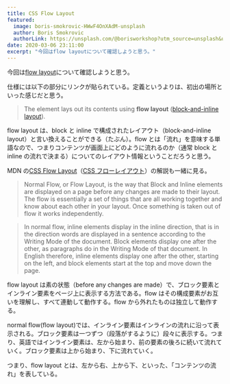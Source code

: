 ```yaml
---
title: CSS Flow Layout
featured:
  image: boris-smokrovic-HWwF4OnXAdM-unsplash
  author: Boris Smokrovic
  authorLink: https://unsplash.com/@borisworkshop?utm_source=unsplash&utm_medium=referral&utm_content=creditCopyText
date: 2020-03-06 23:11:00
excerpt: "今回はflow layoutについて確認しようと思う。"
---
```


今回は[flow layout](https://www.w3.org/TR/css-display-3/#flow-layout)について確認しようと思う。

仕様には以下の部分にリンクが貼られている。定義というよりは、初出の場所といった感じだと思う。

> The element lays out its contents using **flow layout** ([block-and-inline layout](https://www.w3.org/TR/CSS2/visuren.html)).

flow layout は、block と inline で構成されたレイアウト（block-and-inline layout）と言い換えることができる（たぶん）。flow とは「流れ」を意味する単語なので、つまりコンテンツが画面上にどのように流れるのか（通常 block と inline の流れで決まる）についてのレイアウト情報ということだろうと思う。

MDN の[CSS Flow Layout](https://developer.mozilla.org/en-US/docs/Web/CSS/CSS_Flow_Layout)（[CSS フローレイアウト](https://developer.mozilla.org/ja/docs/Web/CSS/CSS_Flow_Layout)）の解説も一緒に見る。

> Normal Flow, or Flow Layout, is the way that Block and Inline elements are displayed on a page before any changes are made to their layout. The flow is essentially a set of things that are all working together and know about each other in your layout. Once something is taken out of flow it works independently.

> In normal flow, inline elements display in the inline direction, that is in the direction words are displayed in a sentence according to the Writing Mode of the document. Block elements display one after the other, as paragraphs do in the Writing Mode of that document. In English therefore, inline elements display one after the other, starting on the left, and block elements start at the top and move down the page.

flow layout は素の状態（before any changes are made）で、ブロック要素とインライン要素をページ上に表示する方法である。flow はその構成要素がお互いを理解し、すべて連動して動作する。flow から外れたものは独立して動作する。

normal flow(flow layout)では、インライン要素はインラインの流れに沿って表示される。ブロック要素は一つずつ（段落がするように）段々に表示する。つまり、英語ではインライン要素は、左から始まり、前の要素の後ろに続いて流れていく。ブロック要素は上から始まり、下に流れていく。

つまり、flow layout とは、左から右、上から下、といった、「コンテンツの流れ」を表している。
